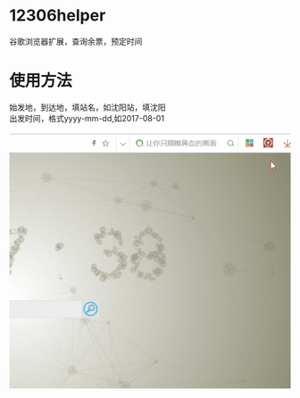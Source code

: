 # 12306helper
谷歌浏览器扩展，查询余票，预定时间<br>
# 使用方法

始发地，到达地，填站名，如沈阳站，填沈阳<br>
出发时间，格式yyyy-mm-dd,如2017-08-01<br>
<br>
<img src='https://github.com/209914097/12306helper/blob/master/img.gif' />


